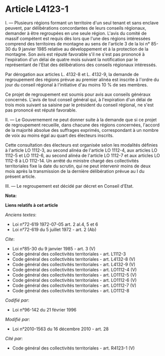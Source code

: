 # Article L4123-1

I. ― Plusieurs régions formant un territoire d'un seul tenant et sans enclave peuvent, par délibérations concordantes de
leurs conseils régionaux, demander à être regroupées en une seule région. L'avis du comité de massif compétent est requis dès
lors que l'une des régions intéressées comprend des territoires de montagne au sens de l'article 3 de la loi n° 85-30 du 9
janvier 1985 relative au développement et à la protection de la montagne. Son avis est réputé favorable s'il ne s'est pas
prononcé à l'expiration d'un délai de quatre mois suivant la notification par le représentant de l'Etat des délibérations des
conseils régionaux intéressés. 

Par dérogation aux articles L. 4132-8 et L. 4132-9, la demande de regroupement des régions prévue au premier alinéa est
inscrite à l'ordre du jour du conseil régional à l'initiative d'au moins 10 % de ses membres. 

Ce projet de regroupement est soumis pour avis aux conseils généraux concernés. L'avis de tout conseil général qui, à
l'expiration d'un délai de trois mois suivant sa saisine par le président du conseil régional, ne s'est pas prononcé est
réputé favorable. 

II. ― Le Gouvernement ne peut donner suite à la demande que si ce projet de regroupement recueille, dans chacune des régions
concernées, l'accord de la majorité absolue des suffrages exprimés, correspondant à un nombre de voix au moins égal au quart
des électeurs inscrits. 

Cette consultation des électeurs est organisée selon les modalités définies à l'article LO 1112-3, au second alinéa de
l'article LO 1112-4, aux articles LO 1112-5 et LO 1112-6, au second alinéa de l'article LO 1112-7 et aux articles LO 1112-8 à
LO 1112-14. Un arrêté du ministre chargé des collectivités territoriales fixe la date du scrutin, qui ne peut intervenir
moins de deux mois après la transmission de la dernière délibération prévue au I du présent article. 

III. ― Le regroupement est décidé par décret en Conseil d'Etat.

**Nota:**



**Liens relatifs à cet article**

_Anciens textes_:

  - Loi n°72-619 1972-07-05 art. 2 al.4, 5 et 6
  - Loi n°72-619 du 5 juillet 1972 - art. 2 (Ab)

_Cite_:

  - Loi n°85-30 du 9 janvier 1985 - art. 3 (V)
  - Code général des collectivités territoriales - art. L1112-3
  - Code général des collectivités territoriales - art. L4132-8 (V)
  - Code général des collectivités territoriales - art. L4132-9 (V)
  - Code général des collectivités territoriales - art. LO1112-4 (V)
  - Code général des collectivités territoriales - art. LO1112-5 (V)
  - Code général des collectivités territoriales - art. LO1112-6 (V)
  - Code général des collectivités territoriales - art. LO1112-7 (V)
  - Code général des collectivités territoriales - art. LO1112-8

_Codifié par_:

  - Loi n°96-142 du 21 février 1996

_Modifié par_:

  - Loi n°2010-1563 du 16 décembre 2010 - art. 28

_Cité par_:

  - Code général des collectivités territoriales - art. R4123-1 (V)
